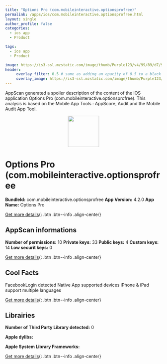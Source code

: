 ```yaml
---
title: "Options Pro (com.mobileinteractive.optionsprofree)"
permalink: /apps/ios/com.mobileinteractive.optionsprofree.html
layout: single
author_profile: false
categories: 
  - ios app 
  - Product 

tags: 
  - ios app 
  - Product 

image: https://is3-ssl.mzstatic.com/image/thumb/Purple123/v4/99/89/d7/9989d7a5-c1d2-ece3-050a-a84ed0c3b038/AppIcon-OPF-0-1x_U007emarketing-0-85-220-0-7.png/512x512bb.jpg
header: 
     overlay_filter: 0.5 # same as adding an opacity of 0.5 to a black background
     overlay_image: https://is3-ssl.mzstatic.com/image/thumb/Purple123/v4/99/89/d7/9989d7a5-c1d2-ece3-050a-a84ed0c3b038/AppIcon-OPF-0-1x_U007emarketing-0-85-220-0-7.png/512x512bb.jpg
---
```

AppScan generated a spoiler description of the content of the iOS application Options Pro (com.mobileinteractive.optionsprofree). This analysis is based on the Mobile App Tools : AppScore, Audit and the Mobile Audit App Tool.

  
  
<div style="text-align: center;"><img src="https://is3-ssl.mzstatic.com/image/thumb/Purple123/v4/99/89/d7/9989d7a5-c1d2-ece3-050a-a84ed0c3b038/AppIcon-OPF-0-1x_U007emarketing-0-85-220-0-7.png/512x512bb.jpg" width="100" height="100"></div>  
  
# Options Pro (com.mobileinteractive.optionsprofree

**BundleId:** com.mobileinteractive.optionsprofree
**App Version:** 4.2.0
**App Name:** Options Pro


[Get more details](/pricing.html){: .btn .btn--info .align-center}  
  
## AppScan informations 

**Number of permissions:** 10
**Private keys:** 33
**Public keys:** 4
**Custom keys:** 14
**Low securit keys:** 0
  
[Get more details](/pricing.html){: .btn .btn--info .align-center}

## Cool Facts

FacebookLogin detected
Native App
supported devices iPhone & iPad
support multiple languages
  
[Get more details](/pricing.html){: .btn .btn--info .align-center}

## Librairies 
**Number of Third Party Library detected:** 0

**Apple dylibs:**


**Apple System Library Frameworks:**


  
[Get more details](/pricing.html){: .btn .btn--info .align-center}

